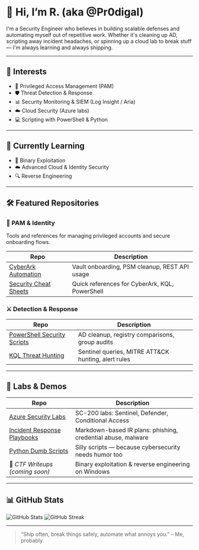 # 👋 Hi, I’m R. (aka @Pr0digal)

I'm a Security Engineer who believes in building scalable defenses and automating myself out of repetitive work. Whether it's cleaning up AD, scripting away incident headaches, or spinning up a cloud lab to break stuff — I'm always learning and always shipping.

---

## 👀 Interests
- 🔐 Privileged Access Management (PAM)
- 🛡️ Threat Detection & Response
- 📊 Security Monitoring & SIEM (Log Insight / Aria)
- ☁️ Cloud Security (Azure labs)
- 💻 Scripting with PowerShell & Python

---

## 🌱 Currently Learning
- 🧠 Binary Exploitation
- ☁️ Advanced Cloud & Identity Security
- 🔍 Reverse Engineering

---

## 🛠️ Featured Repositories

### 🔐 PAM & Identity
Tools and references for managing privileged accounts and secure onboarding flows.

| Repo | Description |
|------|-------------|
| [CyberArk Automation](https://github.com/Pr0digal/cyberark-automation) | Vault onboarding, PSM cleanup, REST API usage |
| [Security Cheat Sheets](https://github.com/Pr0digal/security-cheatsheets) | Quick references for CyberArk, KQL, PowerShell |

### ⚔️ Detection & Response

| Repo | Description |
|------|-------------|
| [PowerShell Security Scripts](https://github.com/Pr0digal/powershell-security-scripts) | AD cleanup, registry comparisons, group audits |
| [KQL Threat Hunting](https://github.com/Pr0digal/kql-threat-hunting) | Sentinel queries, MITRE ATT&CK hunting, alert rules |

---

## 🧪 Labs & Demos

| Repo | Description |
|------|-------------|
| [Azure Security Labs](https://github.com/Pr0digal/azure-security-labs) | SC-200 labs: Sentinel, Defender, Conditional Access |
| [Incident Response Playbooks](https://github.com/Pr0digal/incident-response-playbooks) | Markdown-based IR plans: phishing, credential abuse, malware |
| [Python Dumb Scripts](https://github.com/Pr0digal/dumb-python-scripts) | Silly scripts — because cybersecurity needs humor too |
| 🎯 *CTF Writeups (coming soon)* | Binary exploitation & reverse engineering on Windows |

---

## 📊 GitHub Stats

![GitHub Stats](https://github-readme-stats.vercel.app/api?username=Pr0digal&show_icons=true&theme=tokyonight)
![GitHub Streak](https://streak-stats.demolab.com?user=Pr0digal&theme=tokyonight)

---


> “Ship often, break things safely, automate what annoys you.” – Me, probably.
